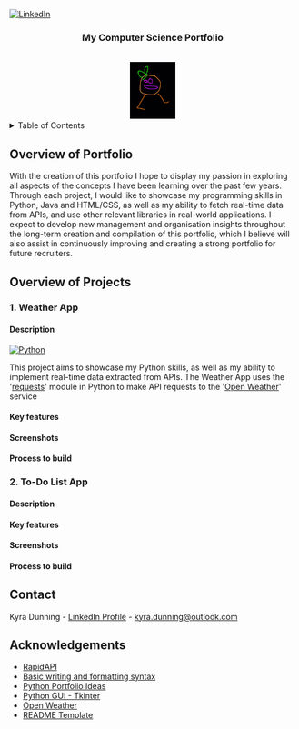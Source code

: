 <!-- Buttons -->
[![LinkedIn][linkedin-shield]][linkedin-url]

<!-- Title -->
<h3 align="center">My Computer Science Portfolio</h3>
<br/>

<!-- Portfolio Logo -->
<div align="center">
  <a href="#My-Computer-Science-Portfolio">
    <img src="images/logo.PNG" alt="Logo" width="80" height="100">
  </a>
</div>

<!-- Table of Contents -->
<details>
  <summary>Table of Contents</summary>
  <ol>
    <li>
      <a href="#Overview-of-Portfolio">Overview of Portfolio</a>
    </li>
    <li>
      <a href="#Overview-of-Projects">Overview of Projects</a>
      <ul>
        <li><a href="#Weather-App">Weather App</a></li>
        <li><a href="#To-Do-List-App">To-Do List App</a></li>
      </ul>
    </li>
    <li><a href="#Contact">Contact</a>
    <li><a href="#Acknowledgements">Acknowledgements</a>
    </li>
  </ol>
</details>

## Overview of Portfolio
With the creation of this portfolio I hope to display my passion in exploring all aspects of the concepts I have been learning over the past few years. Through each project, I would like to showcase my programming skills in Python, Java and HTML/CSS, as well as my ability to fetch real-time data from APIs, and use other relevant libraries in real-world applications.
I expect to develop new management and organisation insights throughout the long-term creation and compilation of this portfolio, which I believe will also assist in continuously improving and creating a strong portfolio for future recruiters.

## Overview of Projects

### 1. Weather App
#### Description
[![Python][Python.org]][Python-url]

This project aims to showcase my Python skills, as well as my ability to implement real-time data extracted from APIs. The Weather App uses the '[requests](https://pypi.org/project/requests/)' module in Python to make API requests to the '[Open Weather](https://rapidapi.com/worldapi/api/open-weather13/)' service
#### Key features
#### Screenshots
#### Process to build

### 2. To-Do List App
#### Description
#### Key features
#### Screenshots
#### Process to build

## Contact

Kyra Dunning - [LinkedIn Profile](www.linkedin.com/in/kyra-dunning) - kyra.dunning@outlook.com


## Acknowledgements
- [RapidAPI](https://rapidapi.com/hub)
- [Basic writing and formatting syntax](https://docs.github.com/en/get-started/writing-on-github/getting-started-with-writing-and-formatting-on-github/basic-writing-and-formatting-syntax#links)
- [Python Portfolio Ideas](https://www.altcademy.com/blog/29-python-portfolio-ideas-to-showcase-your-skills/)
- [Python GUI - Tkinter](https://www.geeksforgeeks.org/python-gui-tkinter/)
- [Open Weather](https://rapidapi.com/worldapi/api/open-weather13/)
- [README Template](https://github.com/othneildrew/Best-README-Template/blob/master/BLANK_README.md)

<!-- LINKS -->
[linkedin-shield]: https://img.shields.io/badge/-LinkedIn-black.svg?style=for-the-badge&logo=linkedin&colorB=555
[linkedin-url]: www.linkedin.com/in/kyra-dunning
[Python-url]: https://www.python.org/
[Python.org]: https://img.shields.io/badge/python-3670A0?style=for-the-badge&logo=python&logoColor=ffdd54